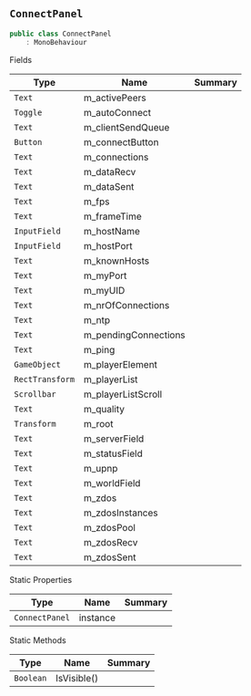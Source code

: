 ## `ConnectPanel`

```csharp
public class ConnectPanel
    : MonoBehaviour

```

Fields

| Type | Name | Summary | 
| --- | --- | --- | 
| `Text` | m_activePeers |  | 
| `Toggle` | m_autoConnect |  | 
| `Text` | m_clientSendQueue |  | 
| `Button` | m_connectButton |  | 
| `Text` | m_connections |  | 
| `Text` | m_dataRecv |  | 
| `Text` | m_dataSent |  | 
| `Text` | m_fps |  | 
| `Text` | m_frameTime |  | 
| `InputField` | m_hostName |  | 
| `InputField` | m_hostPort |  | 
| `Text` | m_knownHosts |  | 
| `Text` | m_myPort |  | 
| `Text` | m_myUID |  | 
| `Text` | m_nrOfConnections |  | 
| `Text` | m_ntp |  | 
| `Text` | m_pendingConnections |  | 
| `Text` | m_ping |  | 
| `GameObject` | m_playerElement |  | 
| `RectTransform` | m_playerList |  | 
| `Scrollbar` | m_playerListScroll |  | 
| `Text` | m_quality |  | 
| `Transform` | m_root |  | 
| `Text` | m_serverField |  | 
| `Text` | m_statusField |  | 
| `Text` | m_upnp |  | 
| `Text` | m_worldField |  | 
| `Text` | m_zdos |  | 
| `Text` | m_zdosInstances |  | 
| `Text` | m_zdosPool |  | 
| `Text` | m_zdosRecv |  | 
| `Text` | m_zdosSent |  | 


Static Properties

| Type | Name | Summary | 
| --- | --- | --- | 
| `ConnectPanel` | instance |  | 


Static Methods

| Type | Name | Summary | 
| --- | --- | --- | 
| `Boolean` | IsVisible() |  | 


